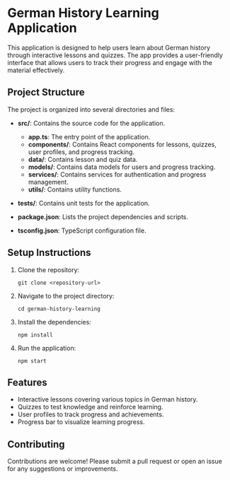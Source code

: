 # German History Learning Application

This application is designed to help users learn about German history through interactive lessons and quizzes. The app provides a user-friendly interface that allows users to track their progress and engage with the material effectively.

## Project Structure

The project is organized into several directories and files:

- **src/**: Contains the source code for the application.
  - **app.ts**: The entry point of the application.
  - **components/**: Contains React components for lessons, quizzes, user profiles, and progress tracking.
  - **data/**: Contains lesson and quiz data.
  - **models/**: Contains data models for users and progress tracking.
  - **services/**: Contains services for authentication and progress management.
  - **utils/**: Contains utility functions.

- **tests/**: Contains unit tests for the application.

- **package.json**: Lists the project dependencies and scripts.

- **tsconfig.json**: TypeScript configuration file.

## Setup Instructions

1. Clone the repository:
   ```
   git clone <repository-url>
   ```

2. Navigate to the project directory:
   ```
   cd german-history-learning
   ```

3. Install the dependencies:
   ```
   npm install
   ```

4. Run the application:
   ```
   npm start
   ```

## Features

- Interactive lessons covering various topics in German history.
- Quizzes to test knowledge and reinforce learning.
- User profiles to track progress and achievements.
- Progress bar to visualize learning progress.

## Contributing

Contributions are welcome! Please submit a pull request or open an issue for any suggestions or improvements.